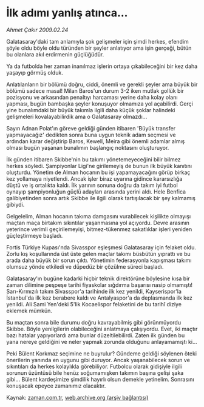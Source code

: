 # İlk adımı yanlış atınca...

*Ahmet Çakır 2009.02.24*

<tr><td class="metin" colspan="2" style="padding-top: 20px; padding-left: 5px; padding-right: 10px;">Galatasaray'daki tam anlamıyla şok gelişmeler için şimdi herkes, efendim şöyle oldu böyle oldu türünden bir şeyler anlatıyor ama işin gerçeği, bütün bu olanlara akıl erdirmenin güçlüğüdür.</td></tr><tr><td class="metin" colspan="2" style="padding-top: 20px; padding-left: 5px; padding-right: 10px;"><p> Ya da futbolda her zaman inanılmaz işlerin ortaya çıkabileceğini bir kez daha yaşayıp görmüş olduk.
<p>Anlatılanların bir bölümü doğru, ciddi, önemli ve gerekli şeyler ama büyük bir bölümü sadece masal! Milan Baros'un durum 3-2 iken mutlak gollük bir pozisyonu ve arkasından penaltıyı harcaması yerine daha kolay olanı yapması, bugün bambaşka şeyler konuşuyor olmamıza yol açabilirdi. Gerçi yine bunalımdaki bir büyük takımla ilgili daha küçük şoklar halindeki gelişmeleri kovalayabilirdik ama o Galatasaray olmazdı...
<p>Sayın Adnan Polat'ın göreve geldiği günden itibaren 'Büyük transfer yapmayacağız' dedikten sonra buna uygun teknik adam seçmesi ve ardından karar değiştirip Baros, Kewell, Meira gibi önemli adamlar almış olması bugün yaşanan bunalımın başlangıç noktasını oluşturuyor.
<p>İlk günden itibaren Skibbe'nin bu takımı yönetemeyeceğini bilir bilmez herkes söyledi. Şampiyonlar Ligi'ne girilemeyiş de bunun ilk büyük kanıtını oluşturdu. Yönetim de Alman hocanın bu işi yapamayacağını görüp birkaç kez yollamaya niyetlendi. Ancak işler biraz uyarına gidince kararsızlığa düştü ve iş ortalıkta kaldı. İlk yarının sonuna doğru da takım iyi futbol oynayıp şampiyonluğun güçlü adayları arasında yerini aldı. Hele Benfica galibiyetinden sonra artık Skibbe ile ilgili olarak tartışılacak bir şey kalmamış gibiydi.
<p>Gelgelelim, Alman hocanın takıma damgasını vurabilecek kişilikte olmayışı maçtan maça birtakım sıkıntılar yaşanmasına yol açıyordu. Devre arasının yeterince verimli geçirilemeyişi, bitmez-tükenmez sakatlıklar işleri yeniden güçleştirmeye başladı.
<p>Fortis Türkiye Kupası'nda Sivasspor eşleşmesi Galatasaray için felaket oldu. Zorlu kış koşullarında üst üste gelen maçlar takımı büsbütün yıprattı ve bu arada daha büyük bir sorun çıktı. Yönetimin federasyonla kapışması takımı olumsuz yönde etkiledi ve düpedüz bir çözülme süreci başladı.
<p>Galatasaray'ın bugüne kadarki hiçbir teknik direktörüne böylesine kısa bir zaman dilimine peşpeşe tarihi fiyaskolar sığdırma başarısı nasip olmamıştı! Sarı-Kırmızılı takım Sivasspor'a tarihinde ilk kez yenildi, Kayserispor'la İstanbul'da ilk kez berabere kaldı ve Antalyaspor'a da deplasmanda ilk kez yenildi. Ali Sami Yen'deki 5'lik Kocaelispor felaketini de bu tarihî diziye eklemek mümkün.
<p>Bu maçtan sonra bile durumu doğru kavrayabilmiş gibi görünmüyordu Skibbe. Böyle yenilgilerin olabileceğini anlatmaya çalışıyordu. Evet, iki maçtır bazı hatalar yapıyorlardı ama bunlar düzeltilebilirdi. Zaten ilk günden bu yana nereye geldiğini ve neler yapmak zorunda olduğunu anlayamamıştı ki...
<p>Peki Bülent Korkmaz seçimine ne buyrulur? Gündeme geldiği söylenen öteki önerilerin yanında en uygunu gibi duruyor. Ancak yaşanabilecek sorun ve sıkıntıları da herkes kolaylıkla görebiliyor. Futbolcu olarak gidişiyle ilgili sorunun üzüntüsü bile henüz soğumamışken takımın başına gelişi şaka gibi... Bülent kardeşimize şimdilik hayırlı olsun demekle yetinelim. Sonrasını konuşacak epeyce zamanımız olacaktır.<br/></p></p></p></p></p></p></p></p></p></td></tr>

Kaynak: [zaman.com.tr](http://zaman.com.tr/yazar.do?yazino=818608), [web.archive.org (arşiv bağlantısı)](http://web.archive.org/web/20090313072909/http://www.zaman.com.tr:80/yazar.do?yazino=818608)
